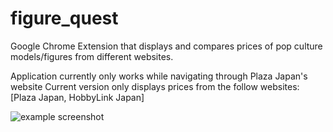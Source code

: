 # figure_quest
Google Chrome Extension that displays and compares prices of pop culture models/figures from different websites.

Application currently only works while navigating through Plaza Japan's website
Current version only displays prices from the follow websites: [Plaza Japan, HobbyLink Japan]

![example screenshot](https://i.imgur.com/GmeyMyd.png)
